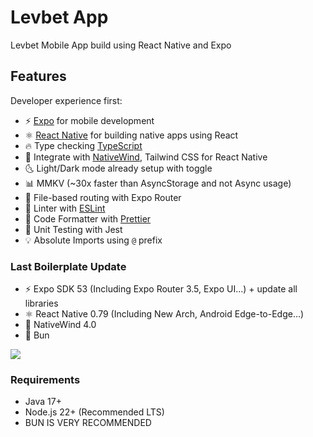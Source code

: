 # Levbet App

Levbet Mobile App build using React Native and Expo

## Features

Developer experience first:

- ⚡ [Expo](https://expo.dev) for mobile development
- ⚛️ [React Native](https://reactnative.dev) for building native apps using React
- 🔥 Type checking [TypeScript](https://www.typescriptlang.org)
- 💎 Integrate with [NativeWind](https://www.nativewind.dev), Tailwind CSS for React Native
- 🌜 Light/Dark mode already setup with toggle
- 📊 MMKV (~30x faster than AsyncStorage and not Async usage)
- 📁 File-based routing with Expo Router
- 📏 Linter with [ESLint](https://eslint.org)
- 💖 Code Formatter with [Prettier](https://prettier.io)
- 🤡 Unit Testing with Jest
- 💡 Absolute Imports using `@` prefix

### Last Boilerplate Update

- ⚡ Expo SDK 53 (Including Expo Router 3.5, Expo UI...) + update all libraries
- ⚛️ React Native 0.79 (Including New Arch, Android Edge-to-Edge...)
- 💎 NativeWind 4.0
- 🥟 Bun

![](https://res.cloudinary.com/dw3mwclgk/image/upload/v1748011077/UPDATE.png)

### Requirements

- Java 17+
- Node.js 22+ (Recommended LTS)
- BUN IS VERY RECOMMENDED
